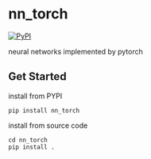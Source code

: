 # nn_torch
[![PyPI](https://img.shields.io/pypi/v/nn_torch)](https://pypi.org/project/nn_torch)

neural networks implemented by pytorch

## Get Started

install from PYPI
```shell script
pip install nn_torch
```

install from source code
```shell script
cd nn_torch
pip install .
```